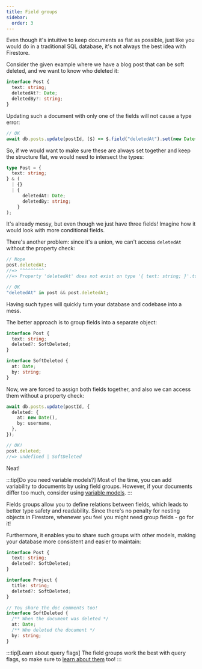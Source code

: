 ```yaml
---
title: Field groups
sidebar:
  order: 3
---
```


Even though it's intuitive to keep documents as flat as possible, just like you would do in a traditional SQL database, it's not always the best idea with Firestore.

Consider the given example where we have a blog post that can be soft deleted, and we want to know who deleted it:

```ts
interface Post {
  text: string;
  deletedAt?: Date;
  deletedBy?: string;
}
```

Updating such a document with only one of the fields will not cause a type error:

```ts
// OK
await db.posts.update(postId, ($) => $.field("deletedAt").set(new Date()));
```

So, if we would want to make sure these are always set together and keep the structure flat, we would need to intersect the types:

```ts
type Post = {
  text: string;
} & (
  | {}
  | {
      deletedAt: Date;
      deletedBy: string;
    }
);
```

It's already messy, but even though we just have three fields! Imagine how it would look with more conditional fields.

There's another problem: since it's a union, we can't access `deletedAt` without the property check:

```ts
// Nope
post.deletedAt;
//=> ^^^^^^^^^
//=> Property 'deletedAt' does not exist on type '{ text: string; }'.ts(2339)

// OK
"deletedAt" in post && post.deletedAt;
```

Having such types will quickly turn your database and codebase into a mess.

The better approach is to group fields into a separate object:

```ts
interface Post {
  text: string;
  deleted?: SoftDeleted;
}

interface SoftDeleted {
  at: Date;
  by: string;
}
```

Now, we are forced to assign both fields together, and also we can access them without a property check:

```ts
await db.posts.update(postId, {
  deleted: {
    at: new Date(),
    by: username,
  },
});

// OK!
post.deleted;
//=> undefined | SoftDeleted
```

Neat!

:::tip[Do you need variable models?]
Most of the time, you can add variability to documents by using field groups. However, if your documents differ too much, consider using [variable models](/type-safety/variable/).
:::

Fields groups allow you to define relations between fields, which leads to better type safety and readability. Since there's no penalty for nesting objects in Firestore, whenever you feel you might need group fields - go for it!

Furthermore, it enables you to share such groups with other models, making your database more consistent and easier to maintain:

```ts
interface Post {
  text: string;
  deleted?: SoftDeleted;
}

interface Project {
  title: string;
  deleted?: SoftDeleted;
}

// You share the doc comments too!
interface SoftDeleted {
  /** When the document was deleted */
  at: Date;
  /** Who deleted the document */
  by: string;
}
```

:::tip[Learn about query flags]
The field groups work the best with query flags, so make sure to [learn about them](/design/query-flags/) too!
:::
